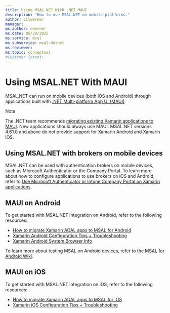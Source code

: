 ```yaml
---
title: Using MSAL.NET With .NET MAUI
description: "How to use MSAL.NET on mobile platforms."
author: cilwerner
manager: 
ms.author: cwerner
ms.date: 05/20/2025
ms.service: msal
ms.subservice: msal-dotnet
ms.reviewer: 
ms.topic: conceptual
#Customer intent: 
---
```


# Using MSAL.NET With MAUI

MSAL.NET can run on mobile devices (both iOS and Android) through applications built with [.NET Multi-platform App UI (MAUI)](https://dotnet.microsoft.com/apps/maui).

>[!NOTE]
>The .NET team recommends [migrating existing Xamarin applications to MAUI](/dotnet/maui/migration/). New applications should always use MAUI. MSAL.NET versions 4.61.0 and above do not provide support for Xamarin Android and Xamarin iOS.

## Using MSAL.NET with brokers on mobile devices

MSAL.NET can be used with authentication brokers on mobile devices, such as Microsoft Authenticator or the Company Portal. To learn more about how to configure applications to use brokers on iOS and Android, refer to [Use Microsoft Authenticator or Intune Company Portal on Xamarin applications](/azure/active-directory/develop/msal-net-use-brokers-with-xamarin-apps).

## MAUI on Android

To get started with MSAL.NET integration on Android, refer to the following resources:

- [How to migrate Xamarin ADAL apps to MSAL for Android](/entra/identity-platform/msal-net-migration-android-broker)
- [Xamarin Android Configuration Tips + Troubleshooting](/entra/identity-platform/msal-net-xamarin-android-considerations)
- [Xamarin Android System Browser Info](/entra/identity-platform/msal-net-system-browser-android-considerations)

To learn more about testing MSAL on Android devices, refer to the [MSAL for Android Wiki](https://github.com/AzureAD/microsoft-authentication-library-for-android/wiki/Android-Emulator-with-MSAL).

## MAUI on iOS

To get started with MSAL.NET integration on iOS, refer to the following resources:

- [How to migrate Xamarin ADAL apps to MSAL for iOS](/entra/identity-platform/msal-net-migration-ios-broker)
- [Xamarin iOS Configuration Tips + Troubleshooting](/entra/identity-platform/msal-net-xamarin-ios-considerations)